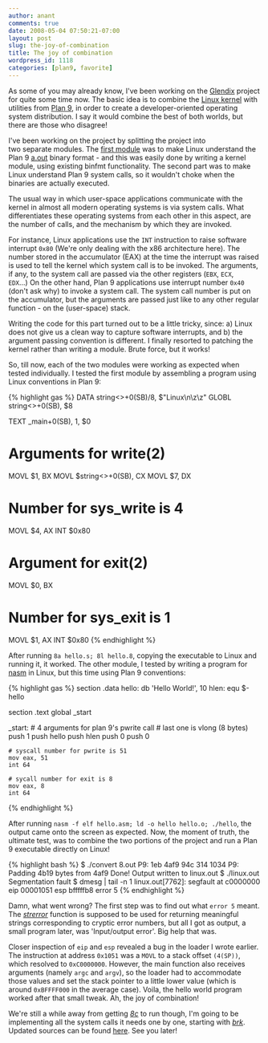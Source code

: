 ```yaml
---
author: anant
comments: true
date: 2008-05-04 07:50:21-07:00
layout: post
slug: the-joy-of-combination
title: The joy of combination
wordpress_id: 1118
categories: [plan9, favorite]
---
```


As some of you may already know, I've been working on the [Glendix](http://www.glendix.org/) project for quite some time now. The basic idea is to combine the [Linux kernel](http://kernel.org/) with utilities from [Plan 9](http://plan9.bell-labs.com/plan9/), in order to create a developer-oriented operating system distribution. I say it would combine the best of both worlds, but there are those who disagree!

I've been working on the project by splitting the project into two separate modules. The [first module](/2008/02/29/adventuring-with-aout/) was to make Linux understand the Plan 9 [a.out](http://plan9.bell-labs.com/magic/man2html?man=a.out&sect=6) binary format - and this was easily done by writing a kernel module, using existing binfmt functionality. The second part was to make Linux understand Plan 9 system calls, so it wouldn't choke when the binaries are actually executed.

The usual way in which user-space applications communicate with the kernel in almost all modern operating systems is via system calls. What differentiates these operating systems from each other in this aspect, are the number of calls, and the mechanism by which they are invoked.

For instance, Linux applications use the `INT` instruction to raise software interrupt `0x80` (We're only dealing with the x86 architecture here). The number stored in the accumulator (EAX) at the time the interrupt was raised is used to tell the kernel which system call is to be invoked. The arguments, if any, to the system call are passed via the other registers (`EBX`, `ECX`, `EDX`...) On the other hand, Plan 9 applications use interrupt number `0x40` (don't ask why) to invoke a system call. The system call number is put on the accumulator, but the arguments are passed just like to any other regular function - on the (user-space) stack.

Writing the code for this part turned out to be a little tricky, since: a) Linux does not give us a clean way to capture software interrupts, and b) the argument passing convention is different. I finally resorted to patching the kernel rather than writing a module. Brute force, but it works!

So, till now, each of the two modules were working as expected when tested individually. I tested the first module by assembling a program using Linux conventions in Plan 9:

{% highlight gas %}
DATA string<>+0(SB)/8, $"Linux\n\z\z"
GLOBL string<>+0(SB), $8

TEXT \_main+0(SB), 1, \$0

# Arguments for write(2)

MOVL $1, BX
MOVL $string<>+0(SB), CX
MOVL \$7, DX

# Number for sys_write is 4

MOVL $4, AX
INT  $0x80

# Argument for exit(2)

MOVL \$0, BX

# Number for sys_exit is 1

MOVL $1, AX
INT  $0x80
{% endhighlight %}

After running `8a hello.s; 8l hello.8`, copying the executable to Linux and running it, it worked. The other module, I tested by writing a program for [nasm](http://replay.waybackmachine.org/20080603015642/http://nasm.sourceforge.net/) in Linux, but this time using Plan 9 conventions:

{% highlight gas %}
section .data
hello: db 'Hello World!', 10
hlen: equ \$-hello

section .text
global \_start

\_start: # 4 arguments for plan 9's pwrite call # last one is vlong (8 bytes)
push 1
push hello
push hlen
push 0
push 0

    # syscall number for pwrite is 51
    mov eax, 51
    int 64

    # sycall number for exit is 8
    mov eax, 8
    int 64

{% endhighlight %}

After running `nasm -f elf hello.asm; ld -o hello hello.o; ./hello`, the output came onto the screen as expected. Now, the moment of truth, the ultimate test, was to combine the two portions of the project and run a Plan 9 executable directly on Linux!

{% highlight bash %}
$ ./convert 8.out
P9: 1eb 4af9 94c 314 1034
P9: Padding 4b19 bytes from 4af9
Done! Output written to linux.out
$ ./linux.out
Segmentation fault
\$ dmesg | tail -n 1
linux.out[7762]: segfault at c0000000 eip 00001051 esp bfffffb8 error 5
{% endhighlight %}

Damn, what went wrong? The first step was to find out what `error 5` meant. The _[strerror](http://replay.waybackmachine.org/20080603015642/http://www.opengroup.org/onlinepubs/000095399/functions/strerror.html)_ function is supposed to be used for returning meaningful strings corresponding to cryptic error numbers, but all I got as output, a small program later, was 'Input/output error'. Big help that was.

Closer inspection of `eip` and `esp` revealed a bug in the loader I wrote earlier. The instruction at address `0x1051` was a `MOVL` to a stack offset `(4(SP))`, which resolved to `0xC0000000`. However, the main function also receives arguments (namely `argc` and `argv`), so the loader had to accommodate those values and set the stack pointer to a little lower value (which is around `0xBFFFF000` in the average case). Voila, the hello world program worked after that small tweak. Ah, the joy of combination!

We're still a while away from getting [_8c_](http://plan9.bell-labs.com/magic/man2html?man=8c&sect=1) to run though, I'm going to be implementing all the system calls it needs one by one, starting with _[brk](http://plan9.bell-labs.com/magic/man2html?man=brk&sect=2)_. Updated sources can be found [here](http://hg.glendix.org/glendix/). See you later!
